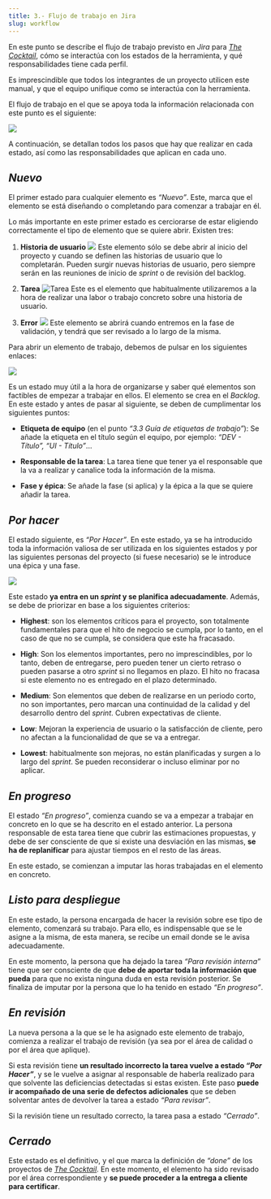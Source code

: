 ```yaml
---
title: 3.- Flujo de trabajo en Jira
slug: workflow
---
```


En este punto se describe el flujo de trabajo previsto en _Jira_ para [_The Cocktail_](https://the-cocktail.com), cómo se interactúa con los estados de la herramienta, y qué responsabilidades tiene cada perfil.

Es imprescindible que todos los integrantes de un proyecto utilicen este manual, y que el equipo unifique como se interactúa con la herramienta.

El flujo de trabajo en el que se apoya toda la información relacionada con este punto es el siguiente:

![](/images/qap/jira/31.png)

A continuación, se detallan todos los pasos que hay que realizar en cada estado, así como las responsabilidades que aplican en cada uno.

## _Nuevo_

El primer estado para cualquier elemento es _“Nuevo”_. Este, marca que el elemento se está diseñando o completando para comenzar a trabajar en él.

Lo más importante en este primer estado es cerciorarse de estar eligiendo correctamente el tipo de elemento que se quiere abrir. Existen tres:

1. **Historia de usuario** ![](/images/qap/jira/ico-historia_de_usuario.png)
 Este elemento sólo se debe abrir al inicio del proyecto y cuando se definen las historias de usuario que lo completarán. Pueden surgir nuevas historias de usuario, pero siempre serán en las reuniones de inicio de _sprint_ o de revisión del backlog.

2. **Tarea** ![Tarea](/images/qap/jira/ico-tarea.png)
 Este es el elemento que habitualmente utilizaremos a la hora de realizar una labor o trabajo concreto sobre una historia de usuario.

3. **Error** ![](/images/qap/jira/ico-error.png)
 Este elemento se abrirá cuando entremos en la fase de validación, y tendrá que ser revisado a lo largo de la misma.

Para abrir un elemento de trabajo, debemos de pulsar en los siguientes enlaces:

![](/images/qap/jira/32.png)

Es un estado muy útil a la hora de organizarse y saber qué elementos son factibles de empezar a trabajar en ellos. El elemento se crea en el _Backlog_. En este estado y antes de pasar al siguiente, se deben de cumplimentar los siguientes puntos:

* **Etiqueta de equipo** (en el punto _“3.3 Guía de etiquetas de trabajo”_): Se añade la etiqueta en el título según el equipo, por ejemplo: _“DEV - Título”, “UI - Título”_...

* **Responsable de la tarea**: La tarea tiene que tener ya el responsable que la va a realizar y canalice toda la información de la misma.

* **Fase y épica**: Se añade la fase (si aplica) y la épica a la que se quiere añadir la tarea.

## _Por hacer_

El estado siguiente, es _“Por Hacer”_. En este estado, ya se ha introducido toda la información valiosa de ser utilizada en los siguientes estados y por las siguientes personas del proyecto (si fuese necesario) se le introduce una épica y una fase.

![](/images/qap/jira/33.png)

Este estado **ya entra en un _sprint_ y se planifica adecuadamente**. Además, se debe de priorizar en base a los siguientes criterios:

* **Highest**: son los elementos críticos para el proyecto, son totalmente fundamentales para que el hito de negocio se cumpla, por lo tanto, en el caso de que no se cumpla, se considera que este ha fracasado.

* **High**: Son los elementos importantes, pero no imprescindibles, por lo tanto, deben de entregarse, pero pueden tener un cierto retraso o pueden pasarse a otro _sprint_ si no llegamos en plazo. El hito no fracasa si este elemento no es entregado en el plazo determinado.

* **Medium**: Son elementos que deben de realizarse en un periodo corto, no son importantes, pero marcan una continuidad de la calidad y del desarrollo dentro del _sprint_. Cubren expectativas de cliente.

* **Low**: Mejoran la experiencia de usuario o la satisfacción de cliente, pero no afectan a la funcionalidad de que se va a entregar.

* **Lowest**: habitualmente son mejoras, no están planificadas y surgen a lo largo del _sprint_. Se pueden reconsiderar o incluso eliminar por no aplicar.

## _En progreso_

El estado _“En progreso”_, comienza cuando se va a empezar a trabajar en concreto en lo que se ha descrito en el estado anterior. La persona responsable de esta tarea tiene que cubrir las estimaciones propuestas, y debe de ser consciente de que si existe una desviación en las mismas, **se ha de replanificar** para ajustar tiempos en el resto de las áreas.

En este estado, se comienzan a imputar las horas trabajadas en el elemento en concreto.

## _Listo para despliegue_

En este estado, la persona encargada de hacer la revisión sobre ese tipo de elemento, comenzará su trabajo. Para ello, es indispensable que se le asigne a la misma, de esta manera, se recibe un email donde se le avisa adecuadamente.

En este momento, la persona que ha dejado la tarea _“Para revisión interna”_ tiene que ser consciente de que **debe de aportar toda la información que pueda** para que no exista ninguna duda en esta revisión posterior. Se finaliza de imputar por la persona que lo ha tenido en estado _“En progreso”_.

## _En revisión_

La nueva persona a la que se le ha asignado este elemento de trabajo, comienza a realizar el trabajo de revisión (ya sea por el área de calidad o por el área que aplique).

Si esta revisión tiene **un resultado incorrecto la tarea vuelve a estado _“Por Hacer”_**, y se le vuelve a asignar al responsable de haberla realizado para que solvente las  deficiencias detectadas si estas existen. Este paso **puede ir acompañado de una serie de defectos adicionales** que se deben solventar antes de devolver la tarea a estado _“Para revisar”_.

Si la revisión tiene un resultado correcto, la tarea pasa a estado _“Cerrado”_.

## _Cerrado_

Este estado es el definitivo, y el que marca la definición de _“done”_ de los proyectos de [_The Cocktail_](https://the-cocktail.com). En este momento, el elemento ha sido revisado por el área correspondiente y **se puede proceder a la  entrega a cliente para certificar**.
